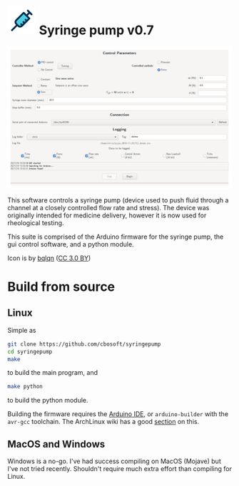 # ![icon](https://github.com/cbosoft/syringepump/blob/master/icons/Adwaita/64x64/apps/syringepump.png?raw=true) Syringe pump v0.7

![v0.6 screenshot](https://github.com/cbosoft/syringepump/blob/master/screenshots/v0.6.png?raw=true)

This software controls a syringe pump (device used to push fluid through a
channel at a closely controlled flow rate and stress). The device was originally
intended for medicine delivery, however it is now used for rheological testing.

This suite is comprised of the Arduino firmware for the syringe pump, the gui
control software, and a python module.

Icon is by [bqlqn](https://www.flaticon.com/authors/bqlqn) ([CC 3.0 BY](http://creativecommons.org/licenses/by/3.0/))

# Build from source

## Linux

Simple as

```bash
git clone https://github.com/cbosoft/syringepump
cd syringepump
make
```

to build the main program, and

```bash
make python
```

to build the python module.

Building the firmware requires the [Arduino
IDE](https://www.arduino.cc/en/Main/Software), or `arduino-builder` with the
`avr-gcc` toolchain. The ArchLinux wiki has a good
[section](https://wiki.archlinux.org/index.php/Arduino#Arduino-Builder) on this.

## MacOS and Windows

Windows is a no-go. I've had success compiling on MacOS (Mojave) but I've not
tried recently. Shouldn't require much extra effort than compiling for Linux.
